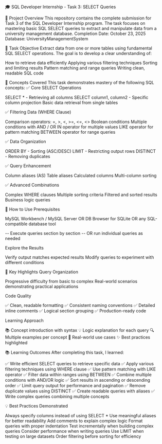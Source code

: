 🎓 SQL Developer Internship - Task 3: SELECT Queries

🎯 Project Overview
This repository contains the complete submission for Task 3 of the SQL Developer Internship program. The task focuses on mastering basic SQL SELECT queries to extract and manipulate data from a university management database.
Completion Date: October 23, 2025
Database: UniversityManagementSystem

🎯 Task Objective
Extract data from one or more tables using fundamental SQL SELECT operations.
The goal is to develop a clear understanding of:

How to retrieve data efficiently
Applying various filtering techniques
Sorting and limiting results
Pattern matching and range queries
Writing clean, readable SQL code


🔧 Concepts Covered
This task demonstrates mastery of the following SQL concepts:
✅ Core SELECT Operations

SELECT * - Retrieving all columns
SELECT column1, column2 - Specific column projection
Basic data retrieval from single tables

✅ Filtering Data (WHERE Clause)

Comparison operators: =, >, <, >=, <=, <>
Boolean conditions
Multiple conditions with AND / OR
IN operator for multiple values
LIKE operator for pattern matching
BETWEEN operator for range queries

✅ Data Organization

ORDER BY - Sorting (ASC/DESC)
LIMIT - Restricting output rows
DISTINCT - Removing duplicates

✅ Query Enhancement

Column aliases (AS)
Table aliases
Calculated columns
Multi-column sorting

✅ Advanced Combinations

Complex WHERE clauses
Multiple sorting criteria
Filtered and sorted results
Business logic queries


🚀 How to Use
Prerequisites

MySQL Workbench / MySQL Server
OR DB Browser for SQLite
OR any SQL-compatible database tool




   -- Execute queries section by section
   -- OR run individual queries as needed

Explore the Results

Verify output matches expected results
Modify queries to experiment with different conditions




🌟 Key Highlights
Query Organization

Progressive difficulty from basic to complex
Real-world scenarios demonstrating practical applications

Code Quality

✅ Clean, readable formatting
✅ Consistent naming conventions
✅ Detailed inline comments
✅ Logical section grouping
✅ Production-ready code

Learning Approach

📚 Concept introduction with syntax
💡 Logic explanation for each query
🔍 Multiple examples per concept
🎯 Real-world use cases
✨ Best practices highlighted


📚 Learning Outcomes
After completing this task, I learned:

✅ Write efficient SELECT queries to retrieve specific data
✅ Apply various filtering techniques using WHERE clause
✅ Use pattern matching with LIKE operator
✅ Filter data within ranges using BETWEEN
✅ Combine multiple conditions with AND/OR logic
✅ Sort results in ascending or descending order
✅ Limit query output for performance and pagination
✅ Remove duplicate values using DISTINCT
✅ Create readable queries with aliases
✅ Write complex queries combining multiple concepts



💡 Best Practices Demonstrated

Always specify columns instead of using SELECT *
Use meaningful aliases for better readability
Add comments to explain complex logic
Format queries with proper indentation
Test incrementally when building complex queries
Consider performance when writing queries
Use LIMIT when testing on large datasets
Order filtering before sorting for efficiency
